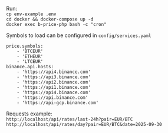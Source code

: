 Run:<br>
``cp env-example .env``<br>
``cd docker && docker-compose up -d``<br>
``docker exec b-price-php bash -c "cron"``

Symbols to load can be configured in ``config/services.yaml``
```
price.symbols:
    - 'BTCEUR'
    - 'ETHEUR'
    - 'LTCEUR'
binance.api.hosts:
    - 'https://api4.binance.com'
    - 'https://api3.binance.com'
    - 'https://api2.binance.com'
    - 'https://api1.binance.com'
    - 'https://api4.binance.com'
    - 'https://api.binance.com'
    - 'https://api-gcp.binance.com'
```
Requests example:<br>
``http://localhost/api/rates/last-24h?pair=EUR/BTC``<br>
``http://localhost/api/rates/day?pair=EUR/BTC&date=2025-09-30``
